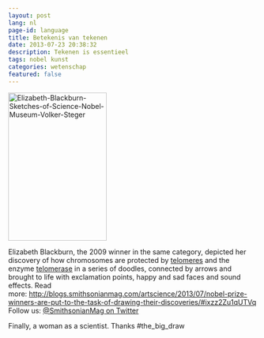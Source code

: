 ```yaml
---
layout: post
lang: nl
page-id: language
title: Betekenis van tekenen
date: 2013-07-23 20:38:32
description: Tekenen is essentieel
tags: nobel kunst
categories: wetenschap
featured: false
---
```


<a href="http://www.ebroerse.nl/blog/wp-content/uploads/2013/07/Elizabeth-Blackburn-Sketches-of-Science-Nobel-Museum-Volker-Steger.jpg"><img class="alignnone size-medium wp-image-30" alt="Elizabeth-Blackburn-Sketches-of-Science-Nobel-Museum-Volker-Steger" src="http://www.ebroerse.nl/blog/wp-content/uploads/2013/07/Elizabeth-Blackburn-Sketches-of-Science-Nobel-Museum-Volker-Steger-199x300.jpg" width="199" height="300"></a>

Elizabeth Blackburn, the 2009 winner in the same category, depicted her discovery of how chromosomes are protected by&nbsp;<a href="http://en.wikipedia.org/wiki/Telomere" target="_blank" rel="noopener">telomeres</a>&nbsp;and the enzyme&nbsp;<a href="http://en.wikipedia.org/wiki/Telomerase" target="_blank" rel="noopener">telomerase</a>&nbsp;in a series of doodles, connected by arrows and brought to life with exclamation points, happy and sad faces and sound effects.
Read more:&nbsp;<a href="http://blogs.smithsonianmag.com/artscience/2013/07/nobel-prize-winners-are-put-to-the-task-of-drawing-their-discoveries/#ixzz2Zu1qUTVq">http://blogs.smithsonianmag.com/artscience/2013/07/nobel-prize-winners-are-put-to-the-task-of-drawing-their-discoveries/#ixzz2Zu1qUTVq</a>
Follow us:&nbsp;<a href="http://ec.tynt.com/b/rw?id=cd5NqsI_0r3Qffab7jrHtB&amp;u=SmithsonianMag" target="_blank" rel="noopener">@SmithsonianMag on Twitter</a>

Finally, a woman as a scientist. Thanks #the_big_draw
